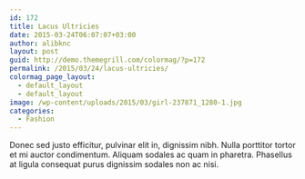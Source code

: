 ```yaml
---
id: 172
title: Lacus Ultricies
date: 2015-03-24T06:07:07+03:00
author: alibknc
layout: post
guid: http://demo.themegrill.com/colormag/?p=172
permalink: /2015/03/24/lacus-ultricies/
colormag_page_layout:
  - default_layout
  - default_layout
image: /wp-content/uploads/2015/03/girl-237871_1280-1.jpg
categories:
  - Fashion
---
```

Donec sed justo efficitur, pulvinar elit in, dignissim nibh. Nulla porttitor tortor et mi auctor condimentum. Aliquam sodales ac quam in pharetra. Phasellus at ligula consequat purus dignissim sodales non ac nisi.